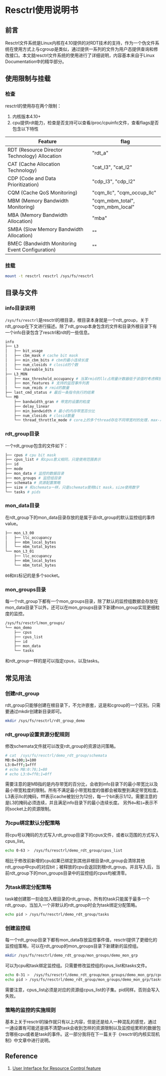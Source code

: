 <!-- #! https://zhuanlan.zhihu.com/p/647038545 -->
# Resctrl使用说明书

## 前言

Resctrl文件系统是Linux内核在4.10提供的对RDT技术的支持，作为一个伪文件系统在使用方式上与cgroup是类似，通过提供一系列的文件为用户态提供查询和修改接口。本文就resctrl文件系统的使用进行了详细说明，内容基本来自于Linux Documentation中的精华部分。

## 使用限制与挂载

### 检查

resctrl的使用存在两个限制：

1. 内核版本4.10+
2. cpu提供rdt能力，检查是否支持可以查看/proc/cpuinfo文件，查看flags是否包含以下特性

|Feature| flag|
| --- | --- |
|RDT (Resource Director Technology) Allocation| "rdt_a"|
|CAT (Cache Allocation Technology)| "cat_l3", "cat_l2"|
|CDP (Code and Data Prioritization)| "cdp_l3", "cdp_l2"|
|CQM (Cache QoS Monitoring)| "cqm_llc", "cqm_occup_llc"|
|MBM (Memory Bandwidth Monitoring)| "cqm_mbm_total", "cqm_mbm_local"|
|MBA (Memory Bandwidth Allocation) |"mba"|
|SMBA (Slow Memory Bandwidth Allocation) |""|
|BMEC (Bandwidth Monitoring Event Configuration)| ""|

### 挂载

```bash
mount -t resctrl resctrl /sys/fs/resctrl
```

## 目录与文件

### info目录说明

`/sys/fs/resctrl`是resctrl的根目录，根目录本身就是一个rdt_group，关于rdt_group在下文进行描述。除了rdt_group本身包含的文件和目录外根目录下有一个info目录包含了resctrl和rdt的一些信息。

```bash
info
├── L3 
│   ├── bit_usage 
│   ├── cbm_mask # cache bit mask 
│   ├── min_cbm_bits # cbm的最小连续长度
│   ├── num_closids # closid的个数
│   └── shareable_bits
├── L3_MON
│   ├── max_threshold_occupancy # 当某rmid的llc占用量计数器低于该值时考虑释放，与rmid重用有关
│   ├── mon_features # 支持的监控事件列表
│   └── num_rmids # rmid的数量
├── last_cmd_status # 最后一条指令执行的结果
└── MB
    ├── bandwidth_gran # 带宽的设置的粒度
    ├── delay_linear 
    ├── min_bandwidth # 最小的内存带宽百分比
    ├── num_closids # closid数量
    └── thread_throttle_mode # core上的多个thread存在不同带宽时的处理，max-以最大限制同时压制 per-thread：各自应用不同的带宽比例
```

### rdt_group目录

一个rdt_group包含的文件如下：

```bash
├── cpus # cpu bit mask
├── cpus_list # 和cpus意义相同，只是使用范围表示
├── id
├── mode
├── mon_data # 监控的数据目录
├── mon_groups # 监控组目录
├── schemata # 资源配置策略
├── size # 和schemata一样，只是schemata使用bit mask，size使用数字
└── tasks # pids
```

### mon_data目录

在rdt_group下的mon_data目录存放的是属于该rdt_group的默认监控组的事件value。

```bash
├── mon_L3_00
│   ├── llc_occupancy
│   ├── mbm_local_bytes
│   └── mbm_total_bytes
└── mon_L3_01
    ├── llc_occupancy
    ├── mbm_local_bytes
    └── mbm_total_bytes
```

`00`和`01`标记的是多个socket。

### mon_groups目录

每一个rdt_group下都有一个mon_groups目录，除了默认的监控组数据会存放在mon_data目录下以外，还可以在mon_groups目录下新建mon_group实现更细粒度的监控。

```bash
/sys/fs/resctrl/mon_groups/
└── mon_demo
    ├── cpus
    ├── cpus_list
    ├── id
    ├── mon_data
    └── tasks
```

和rdt_group一样的是可以指定cpus，以及tasks。

## 常见用法

### 创建rdt_group

rdt_group只能够创建在根目录下，不允许嵌套，这是和cgroup的一个区别。只需要通过mkdir创建新目录即可。

```bash
mkdir /sys/fs/resctrl/rdt_group_demo
```

### rdt_group设置资源分配规则

修改schemata文件就可以改变rdt_group的资源访问策略。

```bash
# cat  /sys/fs/resctrl/demo_rdt_group/schemata 
MB:0=100;1=100
L3:0=fff;1=fff
# echo MB:0:70;1=80
# echo L3:0=ff0;1=0ff
```

需要注意的是MB指的是内存带宽的百分比，会收到info目录下的最小带宽比以及最小带宽粒度的限制。所有不满足最小带宽粒度的值都会被取整到满足带宽粒度。
L3表示llc的掩码，fff表示cache被划分为12份，每一个bit表示1/12。需要注意的是L3的掩码必须连续，并且满足info目录下的最小连续长度。
另外`0=`和`1=`表示不同socket上的资源限制。

### 为cpu绑定默认分配策略

将cpu号以掩码的方式写入rdt_group目录下的cpus文件，或者以范围的方式写入cpus_list。

```bash
echo 0-63 >  /sys/fs/resctrl/demo_rdt_group/cpus_list
```

相比于修改前新增的cpu如果已绑定到其他非根目录rdt_group会清除其他rdt_group中cpu的对应bit；被释放的cpu会返回到根rdt_group。并且写入后，当前rdt_group下的mon_groups目录中的监控组的cpus均被清零。

### 为task绑定分配策略

task被创建那一刻会加入根目录的rdt_group，所有的task只能属于最多一个rdt_group，当加入一个非默认的rdt_group时会为task绑定分配策略。

```bash
echo pid > /sys/fs/resctrl/demo_rdt_group/tasks
```

### 创建监控组

每一个rdt_group目录下都有mon_data存放监控事件值，resctrl提供了更细化的监控组策略，可以在rdt_group的mon_groups目录下新建新的监控组。

```bash
mkdir /sys/fs/resctrl/demo_rdt_group/mon_groups/demo_mon_grp
```

可以为cpu和task绑定监控组。只需要修改监控组的cpus_list和tasks文件。

```bash
echo 0-31 >  /sys/fs/resctrl/demo_rdt_group/mon_groups/demo_mon_grp/cpus_list
echo pid > /sys/fs/resctrl/demo_rdt_group/mon_groups/demo_mon_grp/tasks
```

需要注意，cpus_list必须是对应的资源组cpus_list的子集。pid同样。否则会写入失败。

### 策略的监控的实施规则

基本上关于resctrl的操作就只有以上内容，但是还是给人一种混乱的感觉，通过一通设置有可能还是搞不清楚task会收到怎样的资源限制以及监控组累积的数据包含哪些cpu或者是task的事件。这一部分我将在下一篇关于《resctrl的内核实现机制》中文章中进行说明。

## Reference

1. [User Interface for Resource Control feature](https://www.kernel.org/doc/html/v5.4/x86/resctrl_ui.html)
